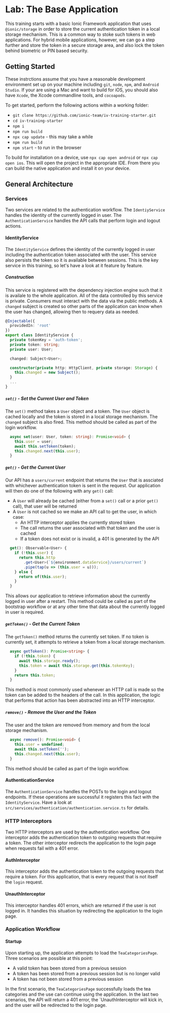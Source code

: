 # Lab: The Base Application

This training starts with a basic Ionic Framework application that uses `@ionic/storage` in order to store the current authentication token in a local storage mechanism. This is a common way to stoke such tokens in web applications. For hybrid mobile applications, however, we can go a step further and store the token in a secure storage area, and also lock the token behind biometric or PIN based security.

## Getting Started

These instrctions assume that you have a reasonable development environment set up on your machine including `git`, `node`, `npm`, and `Android Studio`. If your are using a Mac and want to build for iOS, you should also have `Xcode`, the Xcode commandline tools, and `cocoapods`.

To get started, perform the following actions within a working folder:

- `git clone https://github.com/ionic-team/iv-training-starter.git`
- `cd iv-training-starter`
- `npm i`
- `npm run build`
- `npx cap update` - this may take a while
- `npm run build`
- `npm start` - to run in the browser

To build for installation on a device, use `npx cap open android` or `npx cap open ios`. This will open the project in the appropriate IDE. From there you can build the native application and install it on your device.

## General Architecture

### Services

Two services are related to the authentication workflow. The `IdentiyService` handles the identity of the currently logged in user. The `AuthenticationService` handles the API calls that perform login and logout actions.

#### IdentityService

The `IdentityService` defines the identity of the currently logged in user including the authentication token associated with the user. This service also persists the token so it is available between sessions. This is the key service in this training, so let's have a look at it feature by feature.

##### Construction

This service is registered with the dependency injection engine such that it is availale to the whole application. All of the data controlled by this service is private. Consumers must interact with the data via the public methods. A `changed` subject is created so other parts of the application can know when the user has changed, allowing then to requery data as needed.

```TypeScript
@Injectable({
  providedIn: 'root'
})
export class IdentityService {
  private tokenKey = 'auth-token';
  private token: string;
  private user: User;

  changed: Subject<User>;

  constructor(private http: HttpClient, private storage: Storage) {
    this.changed = new Subject();
  }
  ...
}
```

##### `set()` - Set the Current User and Token

The `set()` method takes a `User` object and a token. The `User` object is cached locally and the token is stored in a local storage mechanism. The `changed` subject is also fired. This method should be called as part of the login workflow.

```TypeScript
  async set(user: User, token: string): Promise<void> {
    this.user = user;
    await this.setToken(token);
    this.changed.next(this.user);
  }
```

##### `get()` - Get the Current User

Our API has a `users/current` endpoint that returns the `User` that is assciated with whichever authentication token is sent in the request. Our application will then do one of the following with any `get()` call:

- A `User` will already be cached (either from a `set()` call or a prior `get()` call), that user will be returned
- A `User` is not cached so we make an API call to get the user, in which case:
  - An HTTP interceptor applies the currently stored token
  - The call returns the user associated with that token and the user is cached
  - If a token does not exist or is invalid, a 401 is generated by the API

```TypeScript
  get(): Observable<User> {
    if (!this.user) {
      return this.http
        .get<User>(`${environment.dataService}/users/current`)
        .pipe(tap(u => (this.user = u)));
    } else {
      return of(this.user);
    }
  }
```

This allows our application to retrieve information about the currently logged in user after a restart. This method could be called as part of the bootstrap workflow or at any other time that data about the currently logged in user is required.

##### `getToken()` - Get the Current Token

The `getToken()` method returns the currently set token. If no token is currently set, it attempts to retrieve a token from a local storage mechanism.

```TypeScript
  async getToken(): Promise<string> {
    if (!this.token) {
      await this.storage.ready();
      this.token = await this.storage.get(this.tokenKey);
    }
    return this.token;
  }
```

This method is most commonly used whenever an HTTP call is made so the token can be added to the headers of the call. In this application, the logic that performs that action has been abstracted into an HTTP interceptor.

##### `remove()` - Remove the User and the Token

The user and the token are removed from memory and from the local storage mechanism.

```TypeScript
  async remove(): Promise<void> {
    this.user = undefined;
    await this.setToken('');
    this.changed.next(this.user);
  }
```

This method should be called as part of the login workflow.

#### AuthenticationService

The `AuthenticationService` handles the POSTs to the login and logout endpoints. If these operations are successful it registers this fact with the `IdentityService`. Have a look at `src/services/authentication/authentication.service.ts` for details.

### HTTP Interceptors

Two HTTP interceptors are used by the authentication workflow. One interceptor adds the authentication token to outgoing requests that require a token. The other interceptor redirects the application to the login page when requests fail with a 401 error.

#### AuthInterceptor

This interceptor adds the authentication token to the outgoing requests that require a token. For this application, that is every request that is not itself the `login` request.

#### UnauthInterceptor

This interceptor handles 401 errors, which are returned if the user is not logged in. It handles this situation by redirecting the application to the login page.

### Application Workflow

#### Startup

Upon starting up, the application attempts to load the `TeaCategoriesPage`. Three scenarios are possible at this point:

- A valid token has been stored from a previous session
- A token has been stored from a previous session but is no longer valid
- A token has not been stored from a previous session

In the first scenario, the `TeaCategoriesPage` successfully loads the tea categories and the use can continue using the application. In the last two scenarios, the API will return a 401 error, the `UnauthInterceptor will kick in, and the user will be redirected to the login page.

